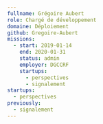 ```yaml
---
fullname: Grégoire Aubert
role: Chargé de développement
domaine: Déploiement
github: Gregoire-Aubert
missions:
  - start: 2019-01-14
    end: 2020-01-31
    status: admin
    employer: DGCCRF
    startups:
      - perspectives
      - signalement
startups:
  - perspectives
previously:
  - signalement
---
```

